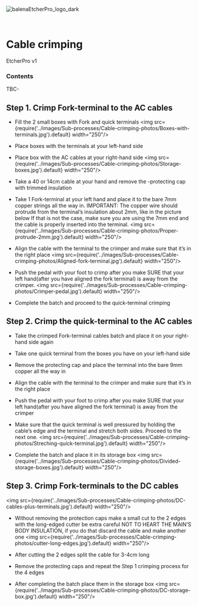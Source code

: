 ![balenaEtcherPro_logo_dark](https://user-images.githubusercontent.com/15323961/89873050-c3451400-dbb1-11ea-8330-3029ea6f75f8.png)

<br/>

# Cable crimping
EtcherPro v1

### Contents
TBC-


## Step 1. Crimp Fork-terminal to the AC cables

- Fill the 2 small boxes with Fork and quick terminals
<img src={require('../images/Sub-processes/Cable-crimping-photos/Boxes-with-terminals.jpg').default} width="250"/>

- Place boxes with the terminals at your left-hand side

- Place box with the AC cables at your right-hand side
<img src={require('../images/Sub-processes/Cable-crimping-photos/Storage-boxes.jpg').default} width="250"/>

- Take a 40 or 14cm cable at your hand and remove the -protecting cap with trimmed insulation

- Take 1 Fork-terminal at your left hand and place it to the bare 7mm copper strings all the way in. IMPORTANT: The copper wire should protrude from the terminal’s insulation about 2mm, like in the picture below If that is not the case, make sure you are using the 7mm end and the cable is properly inserted into the terminal.
<img src={require('../images/Sub-processes/Cable-crimping-photos/Proper-protrude-2mm.jpg').default} width="250"/>

- Align the cable with the terminal to the crimper and make sure that it’s in the right place
<img src={require('../images/Sub-processes/Cable-crimping-photos/Aligned-fork-terminal.jpg').default} width="250"/>

- Push the pedal with your foot to crimp after you make SURE that your left hand(after you have aligned the fork terminal) is away from the crimper.
<img src={require('../images/Sub-processes/Cable-crimping-photos/Crimper-pedal.jpg').default} width="250"/>

- Complete the batch and proceed to the quick-terminal crimping


## Step 2. Crimp the quick-terminal to the AC cables

- Take the crimped Fork-terminal cables batch and place it on your right-hand side again

- Take one quick terminal from the boxes you have on your left-hand side

- Remove the protecting cap and place the terminal into the bare 9mm copper all the way in

- Align the cable with the terminal to the crimper and make sure that it’s in the right place

- Push the pedal with your foot to crimp after you make SURE that your left hand(after you have aligned the fork terminal) is away from the crimper

- Make sure that the quick terminal is well pressured by holding the cable’s edge and the terminal and stretch both sides. Proceed to the next one.
<img src={require('../images/Sub-processes/Cable-crimping-photos/Streching-quick-terminal.jpg').default} width="250"/>

- Complete the batch and place it in its storage box
<img src={require('../images/Sub-processes/Cable-crimping-photos/Divided-storage-boxes.jpg').default} width="250"/>


## Step 3. Crimp Fork-terminals to the DC cables
<img src={require('../images/Sub-processes/Cable-crimping-photos/DC-cables-plus-terminals.jpg').default} width="250"/>

- Without removing the protection caps make a small cut to the 2 edges with the long-edged cutter be extra careful NOT TO HEART THE MAIN’S BODY INSULATION, if you do that discard the cable and make another one
<img src={require('../images/Sub-processes/Cable-crimping-photos/cutter-long-edges.jpg').default} width="250"/>

- After cutting the 2 edges split the cable for 3-4cm long
- Remove the protecting caps and repeat the Step 1 crimping process for the 4 edges
- After completing the batch place them in the storage box
<img src={require('../images/Sub-processes/Cable-crimping-photos/DC-storage-box.jpg').default} width="250"/>
